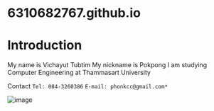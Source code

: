 # 6310682767.github.io

# Introduction

My name is Vichayut Tubtim
My nickname is Pokpong
I am studying Computer Engineering at Thammasart University

Contact
`Tel: 084-3260386` `E-mail: phonkcc@gmail.com*`

![image](https://user-images.githubusercontent.com/69779425/187039888-40342194-4d9a-417e-afab-c40f4ee1f8de.jpg)
